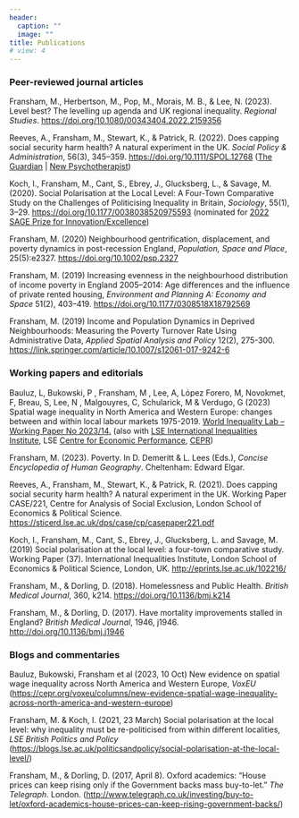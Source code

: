 ```yaml
---
header:
  caption: ""
  image: ""
title: Publications
# view: 4
---
```



### Peer-reviewed journal articles

Fransham, M., Herbertson, M., Pop, M., Morais, M. B., & Lee, N. (2023). Level best? The levelling up agenda and UK regional inequality. *Regional Studies*. https://doi.org/10.1080/00343404.2022.2159356

Reeves, A., Fransham, M., Stewart, K., & Patrick, R. (2022). Does capping social security harm health? A natural experiment in the UK. *Social Policy & Administration*, 56(3), 345–359. https://doi.org/10.1111/SPOL.12768 ([The Guardian](https://www.theguardian.com/commentisfree/2021/oct/03/universal-credit-cut-will-risk-the-health-of-millions) | [New Psychotherapist](https://www.psychotherapy.org.uk/media/otzimjco/79-new-psychotherapist-winter-spring-2022.pdf))

Koch, I., Fransham, M., Cant, S., Ebrey, J., Glucksberg, L., & Savage, M. (2020). Social Polarisation at the Local Level: A Four-Town Comparative Study on the Challenges of Politicising Inequality in Britain, *Sociology*, 55(1), 3–29. https://doi.org/10.1177/0038038520975593 (nominated for [2022 SAGE Prize for Innovation/Excellence](https://www.britsoc.co.uk/opportunities/sage-prize-for-innovationexcellence/))

Fransham, M. (2020) Neighbourhood gentrification, displacement, and poverty dynamics in post-recession England, *Population, Space and Place*, 25(5):e2327.  https://doi.org/10.1002/psp.2327 

Fransham, M. (2019) Increasing evenness in the neighbourhood distribution of income poverty in England 2005–2014: Age differences and the influence of private rented housing, *Environment and Planning A: Economy and Space* 51(2), 403–419. https://doi.org/10.1177/0308518X18792569 

Fransham, M. (2019) Income and Population Dynamics in Deprived Neighbourhoods: Measuring the Poverty Turnover Rate Using Administrative Data, *Applied Spatial Analysis and Policy* 12(2), 275-300. https://link.springer.com/article/10.1007/s12061-017-9242-6 


### Working papers and editorials

Bauluz, L, Bukowski, P , Fransham, M , Lee, A, López Forero, M, Novokmet, F, Breau, S, Lee, N , Malgouyres, C, Schularick, M & Verdugo, G (2023) Spatial wage inequality in North America and Western Europe: changes between and within local labour markets 1975-2019. [World Inequality Lab – Working Paper No 2023/14.](https://wid.world/news-article/spatial-wage-inequality-in-north-america-and-western-europe-1975-2019/) (also with [LSE International Inequalities Institute](http://eprints.lse.ac.uk/119922/), LSE [Centre for Economic Performance](https://cep.lse.ac.uk/_new/publications/abstract.asp?index=10353), [CEPR](https://cepr.org/publications/dp18381))

Fransham, M. (2023). Poverty. In D. Demeritt & L. Lees (Eds.), *Concise Encyclopedia of Human Geography*. Cheltenham: Edward Elgar.

Reeves, A., Fransham, M., Stewart, K., & Patrick, R. (2021). Does capping social security harm health? A natural experiment in the UK. Working Paper CASE/221, Centre for Analysis of Social Exclusion, London School of Economics & Political Science. https://sticerd.lse.ac.uk/dps/case/cp/casepaper221.pdf

Koch, I., Fransham, M., Cant, S., Ebrey, J., Glucksberg, L. and Savage, M. (2019) Social polarisation at the local level: a four-town comparative study. Working Paper (37). International Inequalities Institute, London School of Economics & Political Science, London, UK. http://eprints.lse.ac.uk/102216/

Fransham, M., & Dorling, D. (2018). Homelessness and Public Health. *British Medical Journal*, 360, k214. https://doi.org/10.1136/bmj.k214 

Fransham, M., & Dorling, D. (2017). Have mortality improvements stalled in England? *British Medical Journal*, 1946, j1946. http://doi.org/10.1136/bmj.j1946


### Blogs and commentaries

Bauluz, Bukowski, Fransham et al (2023, 10 Oct) New evidence on spatial wage inequality across North America and Western Europe, *VoxEU* (https://cepr.org/voxeu/columns/new-evidence-spatial-wage-inequality-across-north-america-and-western-europe)

Fransham, M. & Koch, I. (2021, 23 March) Social polarisation at the local level: why inequality must be re-politicised from within different localities, *LSE British Politics and Policy* (https://blogs.lse.ac.uk/politicsandpolicy/social-polarisation-at-the-local-level/)

Fransham, M., & Dorling, D. (2017, April 8). Oxford academics: “House prices can keep rising only if the Government backs mass buy-to-let.” *The Telegraph*. London. (http://www.telegraph.co.uk/investing/buy-to-let/oxford-academics-house-prices-can-keep-rising-government-backs/)
